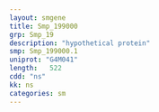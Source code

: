 ```yaml
---
layout: smgene
title: Smp_199000
grp: Smp_19
description: "hypothetical protein"
smp: Smp_199000.1
uniprot: "G4M041"
length:   522
cdd: "ns"
kk: ns
categories: sm
---
```

